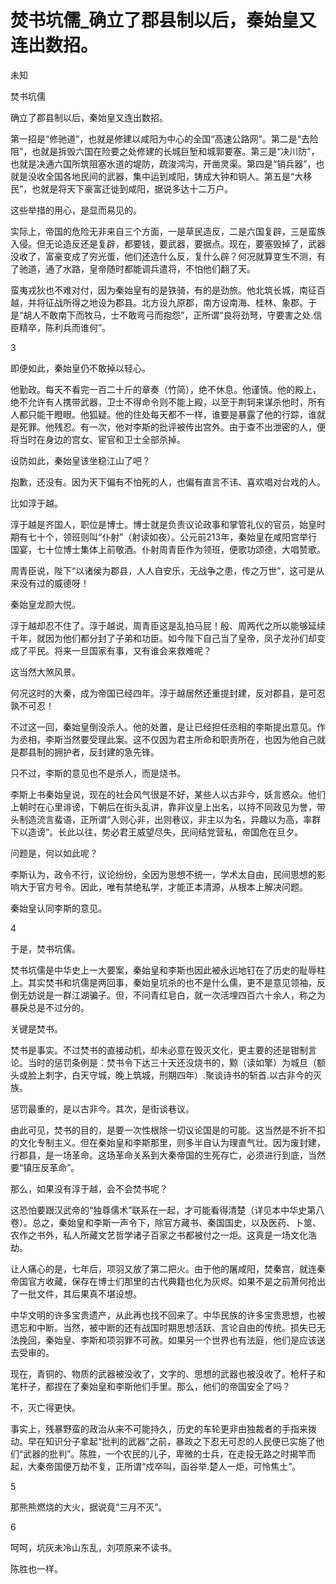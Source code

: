 # 焚书坑儒_确立了郡县制以后，秦始皇又连出数招。

未知

焚书坑儒

确立了郡县制以后，秦始皇又连出数招。

第一招是“修驰道”，也就是修建以咸阳为中心的全国“高速公路网”。第二是“去险阻”，也就是拆毁六国在险要之处修建的长城巨堑和城郭要塞。第三是“决川防”，也就是决通六国所筑阻塞水道的堤防，疏浚鸿沟，开凿灵渠。第四是“销兵器”，也就是没收全国各地民间的武器，集中运到咸阳，铸成大钟和铜人。第五是“大移民”，也就是将天下豪富迁徙到咸阳，据说多达十二万户。

这些举措的用心，是显而易见的。

实际上，帝国的危险无非来自三个方面，一是草民造反，二是六国复辟，三是蛮族入侵。但无论造反还是复辟，都要钱，要武器，要据点。现在，要塞毁掉了，武器没收了，富豪变成了穷光蛋，他们还造什么反，复什么辟？何况就算变生不测，有了驰道，通了水路，皇帝随时都能调兵遣将，不怕他们翻了天。

蛮夷戎狄也不难对付，因为秦始皇有的是铁骑，有的是劲旅。他北筑长城，南征百越，并将征战所得之地设为郡县。北方设九原郡，南方设南海、桂林、象郡。于是“胡人不敢南下而牧马，士不敢弯弓而抱怨”，正所谓“良将劲弩，守要害之处.信臣精卒，陈利兵而谁何”。

3

即便如此，秦始皇仍不敢掉以轻心。

他勤政。每天不看完一百二十斤的章奏（竹简），绝不休息。他谨慎。他的殿上，绝不允许有人携带武器，卫士不得命令则不能上殿，以至于荆轲来谋杀他时，所有人都只能干瞪眼。他狐疑。他的住处每天都不一样，谁要是暴露了他的行踪，谁就是死罪。他残忍。有一次，他对李斯的批评被传出宫外。由于查不出泄密的人，便将当时在身边的宫女、宦官和卫士全部杀掉。

设防如此，秦始皇该坐稳江山了吧？

抱歉，还没有。因为天下偏有不怕死的人，也偏有直言不讳、喜欢唱对台戏的人。

比如淳于越。

淳于越是齐国人，职位是博士。博士就是负责议论政事和掌管礼仪的官员，始皇时期有七十个，领班则叫“仆射”（射读如夜）。公元前213年，秦始皇在咸阳宫举行国宴，七十位博士集体上前敬酒。仆射周青臣作为领班，便歌功颂德，大唱赞歌。

周青臣说，陛下“以诸侯为郡县，人人自安乐，无战争之患，传之万世”，这可是从来没有过的威德呀！

秦始皇龙颜大悦。

淳于越却忍不住了。淳于越说，周青臣这是乱拍马屁！殷、周两代之所以能够延续千年，就因为他们都分封了子弟和功臣。如今陛下自己当了皇帝，凤子龙孙们却变成了平民。将来一旦国家有事，又有谁会来救难呢？

这当然大煞风景。

何况这时的大秦，成为帝国已经四年。淳于越居然还重提封建，反对郡县，是可忍孰不可忍！

不过这一回，秦始皇倒没杀人。他的处置，是让已经担任丞相的李斯提出意见。作为丞相，李斯当然要受理此案。这不仅因为君主所命和职责所在，也因为他自己就是郡县制的拥护者，反封建的急先锋。

只不过，李斯的意见也不是杀人，而是烧书。

李斯上书秦始皇说，现在的社会风气很是不好，某些人以古非今，妖言惑众。他们上朝时在心里诽谤，下朝后在街头乱讲，靠非议皇上出名，以持不同政见为誉，带头制造流言蜚语，正所谓“入则心非，出则巷议，非主以为名，异趣以为高，率群下以造谤”。长此以往，势必君王威望尽失，民间结党营私，帝国危在旦夕。

问题是，何以如此呢？

李斯认为，政令不行，议论纷纷，全因为思想不统一，学术太自由，民间思想的影响大于官方号令。因此，唯有禁绝私学，才能正本清源，从根本上解决问题。

秦始皇认同李斯的意见。

4

于是，焚书坑儒。

焚书坑儒是中华史上一大要案，秦始皇和李斯也因此被永远地钉在了历史的耻辱柱上。其实焚书和坑儒是两回事，秦始皇坑杀的也不是什么儒，更不是意见领袖，反倒无妨说是一群江湖骗子。但，不问青红皂白，就一次活埋四百六十余人，称之为暴戾总是不过分的。

关键是焚书。

焚书是事实。不过焚书的直接动机，却未必意在毁灭文化，更主要的还是钳制言论。当时的惩罚条例是：焚书令下达三十天还没烧书的，黥（读如擎）为城旦（额头或脸上刺字，白天守城，晚上筑城，刑期四年）.聚谈诗书的斩首.以古非今的灭族。

惩罚最重的，是以古非今。其次，是街谈巷议。

由此可见，焚书的目的，是要一次性根除一切议论国是的可能。这当然是不折不扣的文化专制主义。但在秦始皇和李斯那里，则多半自认为理直气壮。因为废封建，行郡县，是一场革命。这场革命关系到大秦帝国的生死存亡，必须进行到底，当然要“镇压反革命”。

那么，如果没有淳于越，会不会焚书呢？

这恐怕要跟汉武帝的“独尊儒术”联系在一起，才可能看得清楚（详见本中华史第八卷）。总之，秦始皇和李斯一声令下，除官方藏书、秦国国史，以及医药、卜筮、农作之书外，私人所藏文艺哲学诸子百家之书都被付之一炬。这真是一场文化浩劫。

让人痛心的是，七年后，项羽又放了第二把火。由于他的屠咸阳，焚秦宫，就连秦帝国官方收藏，保存在博士们那里的古代典籍也化为灰烬。如果不是之前萧何抢出了一批文件，其后果真不堪设想。

中华文明的许多宝贵遗产，从此再也找不回来了。中华民族的许多宝贵思想，也被遗忘和中断。当然，被中断的还有战国时期思想活跃、言论自由的传统。损失已无法挽回，秦始皇、李斯和项羽罪不可赦。如果另一个世界也有法庭，他们是应该送去受审的。

现在，青铜的、物质的武器被没收了，文字的、思想的武器也被没收了。枪杆子和笔杆子，都捏在了秦始皇和李斯他们手里。那么，他们的帝国安全了吗？

不，灭亡得更快。

事实上，残暴野蛮的政治从来不可能持久，历史的车轮更非由独裁者的手指来拨动。早在知识分子拿起“批判的武器”之前，暴政之下忍无可忍的人民便已实施了他们“武器的批判”。陈胜，一个农民的儿子，卑微的士兵，在走投无路之时揭竿而起，大秦帝国便万劫不复，正所谓“戍卒叫，函谷举.楚人一炬，可怜焦土”。

5

那熊熊燃烧的大火，据说竟“三月不灭”。

6

呵呵，坑灰未冷山东乱，刘项原来不读书。

陈胜也一样。